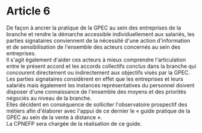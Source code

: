 # Article 6

  
 De façon à ancrer la pratique de la GPEC au sein des entreprises de la branche et rendre la démarche accessible individuellement aux salariés, les parties signataires conviennent de la nécessité d'une action d'information et de sensibilisation de l'ensemble des acteurs concernés au sein des entreprises.  
 Il s'agit également d'aider ces acteurs à mieux comprendre l'articulation entre le présent accord et les accords collectifs conclus dans la branche qui concourent directement ou indirectement aux objectifs visés par la GPEC.  
 Les parties signataires considèrent en effet que les entreprises et leurs salariés mais également les instances représentatives du personnel doivent disposer d'une connaissance de l'ensemble des moyens et des priorités négociés au niveau de la branche.  
 Elles décident en conséquence de solliciter l'observatoire prospectif des métiers afin d'élaborer avec l'appui de ce dernier le « guide pratique de la GPEC au sein de la vente à distance ».  
 La CPNEFP sera chargée de la réalisation de ce guide.

